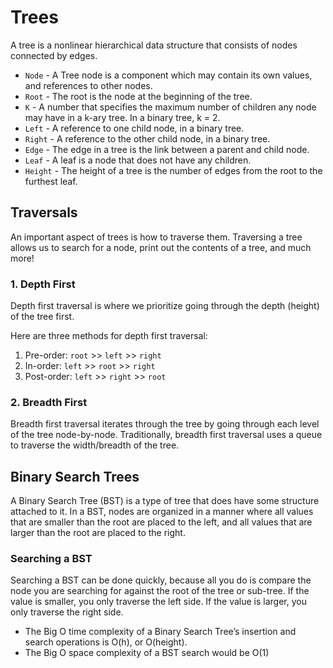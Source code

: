 # Trees
A tree is a nonlinear hierarchical data structure that consists of nodes connected by edges.

- ``Node`` - A Tree node is a component which may contain its own values, and references to other nodes.
- ``Root`` - The root is the node at the beginning of the tree.
- ``K`` - A number that specifies the maximum number of children any node may have in a k-ary tree. In a binary tree, k = 2.
- ``Left`` - A reference to one child node, in a binary tree.
- ``Right`` - A reference to the other child node, in a binary tree.
- ``Edge`` - The edge in a tree is the link between a parent and child node.
- ``Leaf`` - A leaf is a node that does not have any children.
- ``Height`` - The height of a tree is the number of edges from the root to the furthest leaf.

## Traversals
An important aspect of trees is how to traverse them. Traversing a tree allows us to search for a node, print out the contents of a tree, and much more!
### 1. Depth First
Depth first traversal is where we prioritize going through the depth (height) of the tree first.

Here are three methods for depth first traversal:
1. Pre-order: ``root`` >> ``left`` >> ``right``
2. In-order: ``left`` >> ``root`` >> ``right``
3. Post-order: ``left`` >> ``right`` >> ``root``

### 2. Breadth First
Breadth first traversal iterates through the tree by going through each level of the tree node-by-node. Traditionally, breadth first traversal uses a queue to traverse the width/breadth of the tree.

## Binary Search Trees
A Binary Search Tree (BST) is a type of tree that does have some structure attached to it. In a BST, nodes are organized in a manner where all values that are smaller than the root are placed to the left, and all values that are larger than the root are placed to the right.

### Searching a BST
Searching a BST can be done quickly, because all you do is compare the node you are searching for against the root of the tree or sub-tree. If the value is smaller, you only traverse the left side. If the value is larger, you only traverse the right side.

- The Big O time complexity of a Binary Search Tree’s insertion and search operations is O(h), or O(height).
- The Big O space complexity of a BST search would be O(1)